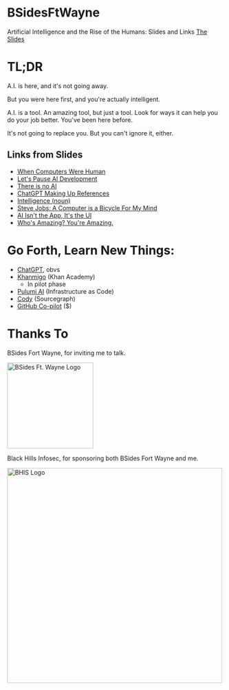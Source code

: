 # BSidesFtWayne
Artificial Intelligence and the Rise of the Humans: Slides and Links
[The Slides](https://github.com/BBhacKing/BSidesFtWayne/blob/main/0900-BBKing-AI-Rise-of-Humans-7.pdf)

# TL;DR

A.I. is here, and it's not going away.

But you were here first, and you're actually intelligent.

A.I. is a tool. An amazing tool, but just a tool. Look for ways it can help you do your job better. You've been here before.

It's not going to replace you. But you can't ignore it, either.

## Links from Slides
* [When Computers Were Human](https://www.nasa.gov/feature/jpl/when-computers-were-human)
* [Let's Pause AI Development](https://futureoflife.org/open-letter/pause-giant-ai-experiments/)
* [There is no AI](https://www.newyorker.com/science/annals-of-artificial-intelligence/there-is-no-ai)
* [ChatGPT Making Up References](https://oxford-review.com/chatgpt-making-up-references)
* [Intelligence (noun)](https://www.merriam-webster.com/dictionary/intelligence)
* [Steve Jobs: A Computer is a Bicycle For My Mind](https://www.youtube.com/watch?v=ob_GX50Za6c)
* [AI Isn't the App, It's the UI](https://stackoverflow.blog/2023/05/01/ai-isnt-the-app-its-the-ui/)
* [Who's Amazing? You're Amazing.](https://hbr.org/2022/01/youre-not-an-imposter-youre-actually-pretty-amazing)

# Go Forth, Learn New Things:

* [ChatGPT](https://openai.com/blog/chatgpt), obvs
* [Khanmigo](https://support.khanacademy.org/hc/en-us/articles/14394953976333--Update-Introducing-Khanmigo-Khan-Academy-s-AI-Tool) (Khan Academy)
  * In pilot phase
* [Pulumi AI](https://www.pulumi.com/ai/) (Infrastructure as Code)
* [Cody](https://about.sourcegraph.com/blog/cody-is-cheating) (Sourcegraph)
* [GitHub Co-pilot](https://github.com/features/copilot) ($)

# Thanks To

BSides Fort Wayne, for inviting me to talk.

<img src="https://bsidesfortwayne.org/img/logo.png" alt="BSides Ft. Wayne Logo" title="BSides Ft. Wayne Logo" width="200"/>

Black Hills Infosec, for sponsoring both BSides Fort Wayne and me.

<img src="https://www.blackhillsinfosec.com/wp-content/uploads/2016/03/BHIS-logo-web.png" alt="BHIS Logo" title="Black Hills Infosec Logo" width="500"/>

